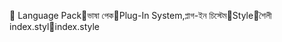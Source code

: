       Language Pack   ভাষা পেক   Plug-In System,   প্লাগ-ইন চিস্টেম   Style   শৈলী
   index.styl   index.style